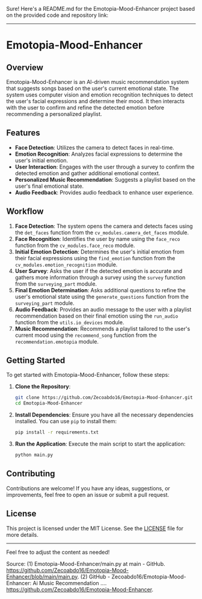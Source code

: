 Sure! Here's a README.md for the Emotopia-Mood-Enhancer project based on the provided code and repository link:

---

# Emotopia-Mood-Enhancer

## Overview

Emotopia-Mood-Enhancer is an AI-driven music recommendation system that suggests songs based on the user's current emotional state. The system uses computer vision and emotion recognition techniques to detect the user's facial expressions and determine their mood. It then interacts with the user to confirm and refine the detected emotion before recommending a personalized playlist.

## Features

- **Face Detection**: Utilizes the camera to detect faces in real-time.
- **Emotion Recognition**: Analyzes facial expressions to determine the user's initial emotion.
- **User Interaction**: Engages with the user through a survey to confirm the detected emotion and gather additional emotional context.
- **Personalized Music Recommendation**: Suggests a playlist based on the user's final emotional state.
- **Audio Feedback**: Provides audio feedback to enhance user experience.

## Workflow

1. **Face Detection**: The system opens the camera and detects faces using the `det_faces` function from the `cv_modules.camera_det_faces` module.
2. **Face Recognition**: Identifies the user by name using the `face_reco` function from the `cv_modules.face_reco` module.
3. **Initial Emotion Detection**: Determines the user's initial emotion from their facial expressions using the `find_emotion` function from the `cv_modules.emotion_recognition` module.
4. **User Survey**: Asks the user if the detected emotion is accurate and gathers more information through a survey using the `survey` function from the `surveying_part` module.
5. **Final Emotion Determination**: Asks additional questions to refine the user's emotional state using the `generate_questions` function from the `surveying_part` module.
6. **Audio Feedback**: Provides an audio message to the user with a playlist recommendation based on their final emotion using the `run_audio` function from the `utils.io_devices` module.
7. **Music Recommendation**: Recommends a playlist tailored to the user's current mood using the `recommend_song` function from the `recommendation.emotopia` module.

## Getting Started

To get started with Emotopia-Mood-Enhancer, follow these steps:

1. **Clone the Repository**:
   ```bash
   git clone https://github.com/Zecoabdo16/Emotopia-Mood-Enhancer.git
   cd Emotopia-Mood-Enhancer
   ```

2. **Install Dependencies**:
   Ensure you have all the necessary dependencies installed. You can use `pip` to install them:
   ```bash
   pip install -r requirements.txt
   ```

3. **Run the Application**:
   Execute the main script to start the application:
   ```bash
   python main.py
   ```

## Contributing

Contributions are welcome! If you have any ideas, suggestions, or improvements, feel free to open an issue or submit a pull request.

## License

This project is licensed under the MIT License. See the [LICENSE](LICENSE) file for more details.

---

Feel free to adjust the content as needed!

Source: 
(1) Emotopia-Mood-Enhancer/main.py at main - GitHub. https://github.com/Zecoabdo16/Emotopia-Mood-Enhancer/blob/main/main.py.
(2) GitHub - Zecoabdo16/Emotopia-Mood-Enhancer: Ai Music Recommendation .... https://github.com/Zecoabdo16/Emotopia-Mood-Enhancer.
